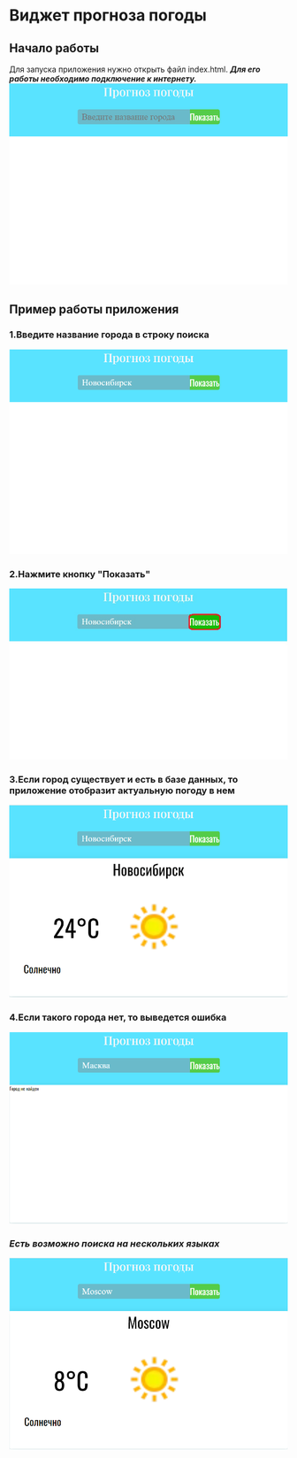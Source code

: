 # Виджет прогноза погоды
## Начало работы
Для запуска приложения нужно открыть файл index.html. ___Для его работы необходимо подключение к интернету.___
<img src = "/help/Общий вид.png">
## Пример работы приложения
### 1.Введите название города в строку поиска
<img src = "/help/Ввод названия.png">

### 2.Нажмите кнопку "Показать"
<img src = "/help/Кнопка показать.png">

### 3.Если город существует и есть в базе данных, то приложение отобразит актуальную погоду в нем
<img src = "/help/Результат поиска.png">

### 4.Если такого города нет, то выведется ошибка
<img src = "/help/Ошибка.png">

### _Есть возможно поиска на нескольких языках_
<img src = "/help/Другой язык.png">
